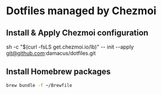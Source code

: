 # Dotfiles managed by Chezmoi

## Install & Apply Chezmoi configuration

sh -c "$(curl -fsLS get.chezmoi.io/lb)" -- init --apply git@github.com:damacus/dotfiles.git

## Install Homebrew packages

```sh
brew bundle -f ~/Brewfile
```
